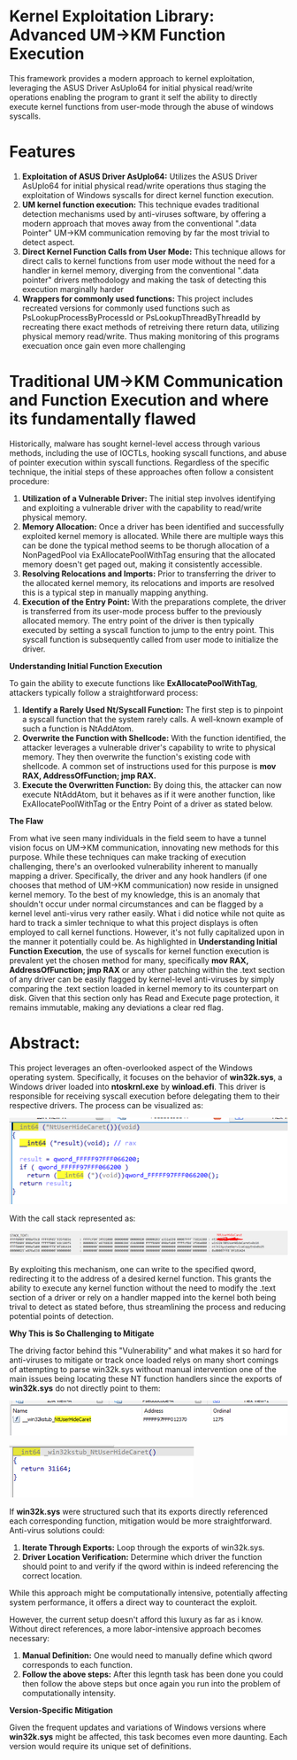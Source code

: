 # Kernel Exploitation Library: Advanced UM->KM Function Execution
This framework provides a modern approach to kernel exploitation, leveraging the ASUS Driver AsUpIo64 for initial physical read/write operations enabling the program to grant it self the ability to directly execute kernel functions from user-mode through the abuse of windows syscalls.

# Features
1. **Exploitation of ASUS Driver AsUpIo64:** Utilizes the ASUS Driver AsUpIo64 for initial physical read/write operations thus staging the exploitation of Windows syscalls for direct kernel function execution.
2. **UM kernel function execution:** This technique evades traditional detection mechanisms used by anti-viruses software, by offering a modern approach that moves away from the conventional ".data Pointer" UM->KM communication removing by far the most trivial to detect aspect.
3. **Direct Kernel Function Calls from User Mode:** This technique allows for direct calls to kernel functions from user mode without the need for a handler in kernel memory, diverging from the conventional ".data pointer" drivers methodology and making the task of detecting this execution marginally harder
4. **Wrappers for commonly used functions:** This project includes recreated versions for commonly used functions such as PsLookupProcessByProcessId or PsLookupThreadByThreadId by recreating there exact methods of retreiving there return data, utilizing physical memory read/write. Thus making monitoring of this programs execuation once gain even more challenging

# Traditional UM->KM Communication and Function Execution and where its fundamentally flawed
Historically, malware has sought kernel-level access through various methods, including the use of IOCTLs, hooking syscall functions, and abuse of pointer execution within syscall functions. Regardless of the specific technique, the initial steps of these approaches often follow a consistent procedure:

1. **Utilization of a Vulnerable Driver:** The initial step involves identifying and exploiting a vulnerable driver with the capability to read/write physical memory.
3. **Memory Allocation:** Once a driver has been identified and successfully exploited kernel memory is allocated. While there are multiple ways this can be done the typical method seems to be thorugh allocation of a NonPagedPool via ExAllocatePoolWithTag ensuring that the allocated memory doesn't get paged out, making it consistently accessible.
4. **Resolving Relocations and Imports:** Prior to transferring the driver to the allocated kernel memory, its relocations and imports are resolved this is a typical step in manually mapping anything.
5. **Execution of the Entry Point:** With the preparations complete, the driver is transferred from its user-mode process buffer to the previously allocated memory. The entry point of the driver is then typically executed by setting a syscall function to jump to the entry point. This syscall function is subsequently called from user mode to initialize the driver.

**Understanding Initial Function Execution**


To gain the ability to execute functions like **ExAllocatePoolWithTag**, attackers typically follow a straightforward process:

1. **Identify a Rarely Used Nt/Syscall Function:** The first step is to pinpoint a syscall function that the system rarely calls. A well-known example of such a function is NtAddAtom.
3. **Overwrite the Function with Shellcode:** With the function identified, the attacker leverages a vulnerable driver's capability to write to physical memory. They then overwrite the function's existing code with shellcode. A common set of instructions used for this purpose is **mov RAX, AddressOfFunction; jmp RAX.**
4. **Execute the Overwritten Function:** By doing this, the attacker can now execute NtAddAtom, but it behaves as if it were another function, like ExAllocatePoolWithTag or the Entry Point of a driver as stated below.

**The Flaw**


From what ive seen many individuals in the field seem to have a tunnel vision focus on UM->KM communication, innovating new methods for this purpose. While these techniques can make tracking of execution challenging, there's an overlooked vulnerability inherent to manually mapping a driver. Specifically, the driver and any hook handlers (if one chooses that method of UM->KM communication) now reside in unsigned kernel memory. To the best of my knowledge, this is an anomaly that shouldn't occur under normal circumstances and can be flagged by a kernel level anti-virus very rather easily. What i did notice while not quite as hard to track a simler technique to what this project displays is often employed to call kernel functions. However, it's not fully capitalized upon in the manner it potentially could be. As highlighted in **Understanding Initial Function Execution**, the use of syscalls for kernel function execution is prevalent yet the chosen method for many, specifically **mov RAX, AddressOfFunction; jmp RAX** or any other patching within the .text section of any driver can be easily flagged by kernel-level anti-viruses by simply comparing the .text section loaded in kernel memory to its counterpart on disk. Given that this section only has Read and Execute page protection, it remains immutable, making any deviations a clear red flag.

# Abstract:
This project leverages an often-overlooked aspect of the Windows operating system. Specifically, it focuses on the behavior of **win32k.sys**, a Windows driver loaded into **ntoskrnl.exe** by **winload.efi**. This driver is responsible for receiving syscall execution before delegating them to their respective drivers. The process can be visualized as:


![[image]](https://github.com/JosiahAlm/UserPhys/blob/main/img/Redirect.png)


With the call stack represented as:


![[image]](https://github.com/JosiahAlm/UserPhys/blob/main/img/CallStack.png)


By exploiting this mechanism, one can write to the specified qword, redirecting it to the address of a desired kernel function. This grants the ability to execute any kernel function without the need to modify the .text section of a driver or rely on a handler mapped into the kernel both being trival to detect as stated before, thus streamlining the process and reducing potential points of detection.

**Why This is So Challenging to Mitigate**

The driving factor behind this "Vulnerability" and what makes it so hard for anti-viruses to mitigate or track once loaded relys on many short comings of attempting to parse win32k.sys without manual intervention one of the main issues being locating these NT function handlers since the exports of **win32k.sys** do not directly point to them:

![[image]](https://github.com/JosiahAlm/UserPhys/blob/main/img/StubExport.png)

![[image]](https://github.com/JosiahAlm/UserPhys/blob/main/img/stubPsudo.png)


If **win32k.sys** were structured such that its exports directly referenced each corresponding function, mitigation would be more straightforward. Anti-virus solutions could:
1. **Iterate Through Exports:** Loop through the exports of win32k.sys.
2. **Driver Location Verification:** Determine which driver the function should point to and verify if the qword within is indeed referencing the correct location.


While this approach might be computationally intensive, potentially affecting system performance, it offers a direct way to counteract the exploit.


However, the current setup doesn't afford this luxury as far as i know. Without direct references, a more labor-intensive approach becomes necessary:
1. **Manual Definition:** One would need to manually define which qword corresponds to each function.
2. **Follow the above steps:** After this legnth task has been done you could then follow the above steps but once again you run into the problem of computationally intensity.

**Version-Specific Mitigation**

Given the frequent updates and variations of Windows versions where **win32k.sys** might be affected, this task becomes even more daunting. Each version would require its unique set of definitions.
